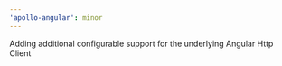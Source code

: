 ```yaml
---
'apollo-angular': minor
---
```


Adding additional configurable support for the underlying Angular Http Client
